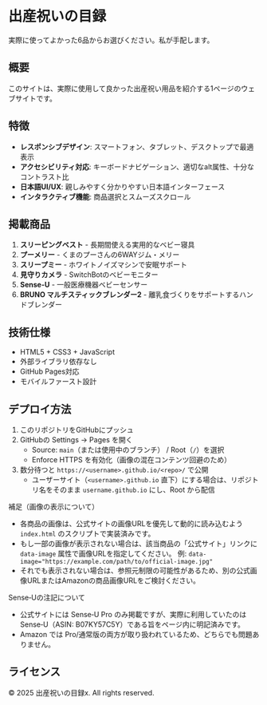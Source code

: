 # 出産祝いの目録

実際に使ってよかった6品からお選びください。私が手配します。

## 概要

このサイトは、実際に使用して良かった出産祝い用品を紹介する1ページのウェブサイトです。

## 特徴

- **レスポンシブデザイン**: スマートフォン、タブレット、デスクトップで最適表示
- **アクセシビリティ対応**: キーボードナビゲーション、適切なalt属性、十分なコントラスト比
- **日本語UI/UX**: 親しみやすく分かりやすい日本語インターフェース
- **インタラクティブ機能**: 商品選択とスムーズスクロール

## 掲載商品

1. **スリーピングベスト** - 長期間使える実用的なベビー寝具
2. **プーメリー** - くまのプーさんの6WAYジム・メリー
3. **スリープミー** - ホワイトノイズマシンで安眠サポート
4. **見守りカメラ** - SwitchBotのベビーモニター
5. **Sense-U** - 一般医療機器ベビーセンサー
6. **BRUNO マルチスティックブレンダー2** - 離乳食づくりをサポートするハンドブレンダー

## 技術仕様

- HTML5 + CSS3 + JavaScript
- 外部ライブラリ依存なし
- GitHub Pages対応
- モバイルファースト設計

## デプロイ方法

1. このリポジトリをGitHubにプッシュ
2. GitHubの Settings → Pages を開く
   - Source: `main`（または使用中のブランチ） / Root（`/`）を選択
   - Enforce HTTPS を有効化（画像の混在コンテンツ回避のため）
3. 数分待つと `https://<username>.github.io/<repo>/` で公開
   - ユーザーサイト（`<username>.github.io` 直下）にする場合は、リポジトリ名をそのまま `username.github.io` にし、Root から配信

補足（画像の表示について）
- 各商品の画像は、公式サイトの画像URLを優先して動的に読み込むよう `index.html` のスクリプトで実装済みです。
- もし一部の画像が表示されない場合は、該当商品の「公式サイト」リンクに `data-image` 属性で画像URLを指定してください。
  例: `data-image="https://example.com/path/to/official-image.jpg"`
- それでも表示されない場合は、参照元制限の可能性があるため、別の公式画像URLまたはAmazonの商品画像URLをご検討ください。

Sense‑Uの注記について
- 公式サイトには Sense‑U Pro のみ掲載ですが、実際に利用していたのは Sense‑U（ASIN: B07KY57C5Y）である旨をページ内に明記済みです。
- Amazon では Pro/通常版の両方が取り扱われているため、どちらでも問題ありません。

## ライセンス

© 2025 出産祝いの目録x. All rights reserved.
